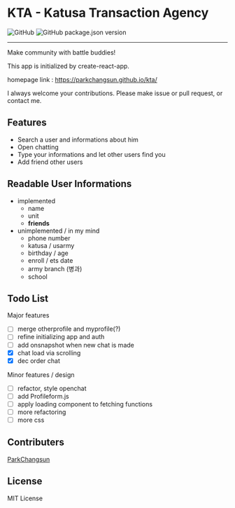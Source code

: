 # KTA - Katusa Transaction Agency

![GitHub](https://img.shields.io/github/license/parkchangsun/kta?style=flat-square)
![GitHub package.json version](https://img.shields.io/github/package-json/v/parkchangsun/kta?style=flat-square)

---

Make community with battle buddies!

This app is initialized by create-react-app.

homepage link : <https://parkchangsun.github.io/kta/>

I always welcome your contributions. Please make issue or pull request, or contact me.

## Features

- Search a user and informations about him
- Open chatting
- Type your informations and let other users find you
- Add friend other users

## Readable User Informations

- implemented
  - name
  - unit
  - **friends**
- unimplemented / in my mind
  - phone number
  - katusa / usarmy
  - birthday / age
  - enroll / ets date
  - army branch (병과)
  - school

## Todo List

Major features

- [ ] merge otherprofile and myprofile(?)
- [ ] refine initializing app and auth
- [ ] add onsnapshot when new chat is made
- [x] chat load via scrolling
- [x] dec order chat

Minor features / design

- [ ] refactor, style openchat
- [ ] add Profileform.js
- [ ] apply loading component to fetching functions
- [ ] more refactoring
- [ ] more css

## Contributers

[ParkChangsun](https://github.com/ParkChangSun)

## License

MIT License
